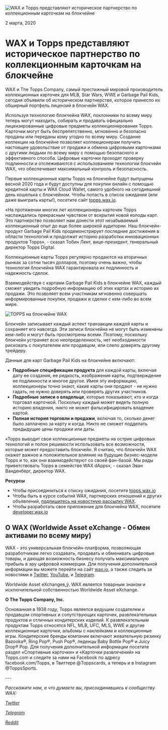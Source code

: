 ﻿![WAX и Topps представляют историческое партнерство по коллекционным карточкам на блокчейне](https://i.imgur.com/MyFxGfY.png)

2 марта, 2020


**WAX и Topps представляют историческое партнерство по коллекционным карточкам на блокчейне**
======================================================================


WAX и The Topps Company, самый престижный мировой производитель коллекционных карточек для MLB, Star Wars, WWE и Garbage Pail Kids, сегодня объявили об историческом партнерстве, которое принесло их обширный портфель лицензий в блокчейн WAX.

Используя технологию блокчейна WAX, поклонники по всему миру теперь могут находить, собирать и продавать официально лицензированные цифровые предметы коллекционирования Topps. Карточки могут быть беспрепятственно, мгновенно и безопасно проданы или переданы кому угодно по всему миру. Создание коллекции на блокчейне позволяет коллекционерам получить настоящее удовольствие от продажи и обмена цифровыми карточками с другими людьми по всему миру с помощью безопасного и эффективного способа. Цифровые карточки проходят проверку подлинности и отслеживаются с использованием технологии блокчейн WAX, что обеспечивает максимальный контроль и безопасность.

Первые коллекционные карты Topps на блокчейне будут выпущены весной 2020 года и будут доступны для покупки онлайн с помощью кредитной карты и WAX Cloud Wallet, самого удобного на сегодняшний день кошелька с блокчейном. Чтобы попасть в список ожидания (или даже выиграть карты!), посетите сайт [topps.wax.io](http://topps.wax.io/).

«На протяжении многих лет коллекционеры карточек Topps наслаждались прекрасным чувством от вскрытия новой колоды карт. Это партнерство позволяет нам донести этот незабываемый коллекционный опыт до еще более широкой аудитории. Наш блокчейн-продукт Garbage Pail Kids продемонстрирует последние достижения в области технологий и продолжит историю разработки инновационных продуктов Topps», - сказал Тобин Лент, вице-президент, генеральный директор Topps Digital.

Коллекционные карты Topps регулярно продаются на вторичных рынках за сотни тысяч долларов, поэтому очень важно, чтобы технология блокчейна WAX гарантировала их подлинность и надежность сделок.

Взаимодействуя с картами Garbage Pail Kids в блокчейне WAX, каждый сможет увидеть подробную информацию об этих картах и историю их продажи. Это позволяет всем участникам мгновенно совершать информированные покупки, продажи и сделки с кем-либо во всем мире.

![TOPPS на блокчейне WAX](https://i.imgur.com/TPUdEYQ.png)

Блокчейн записывает каждый аспект транзакции каждой карты и сохраняет его навсегда. Эти записи блокчейна не могут быть изменены кем-либо и могут быть просмотрены всеми. Поэтому, поскольку блокчейн устраняет всю неопределенность, нет необходимости рисковать с покупателем или продавцом, или слепо доверять другому трейдеру.

Данные для карт Garbage Pail Kids на блокчейне включают:

-   **Подробные спецификации продукта** для каждой карты, включая дату ее создания, ее редкость, изображения карты, подтверждение ее подлинности и многое другое. Имея эту информацию, коллекционеры точно знают, какие карты они продают - не нужно гадать, не нужно доверять или проверять других участников.
-   **Подробные записи о владельце**, которые показывают, кто и когда торговал карточкой. Поскольку каждый может видеть полную историю владения, никто не может фальсифицировать владение картой.
-   **Полная история торговли и продажи**, включая то, сколько денег было заплачено за карту и когда. Никто не сможет подделать предыдущие цены продажи или даты.

«Topps выводит свои коллекционные предметы на острие цифровых технологий и полон решимости использовать все возможности, которые может предоставить блокчейн. Я считаю, что блокчейн WAX окажет важное и положительное влияние на будущие бизнес-модели Topps и то, как они взаимодействуют со своей фан-базой. Мы рады приветствовать Topps в семействе WAX dApps», - сказал Эван Ванденберг, директор WAX.

**Ресурсы**

-   Чтобы присоединиться к списку ожидания, посетите [topps.wax.io](https://topps.wax.io/)
-   Чтобы быть в курсе событий WAX, партнерских отношений и других объявлений, [подпишитесь на новостную рассылку WAX](https://wax.io/).
-   Чтобы разработать свое приложение для блокчейна WAX, посетите [developer.wax.io](https://developer.wax.io/)

**О WAX (Worldwide Asset eXchange - Обмен активами по всему миру)**
----------------------------------------

WAX - это универсальная блокчейн-платформа, позволяющая разработчикам легко создавать, продавать и обменивать цифровые товары, и дающая возможность бизнесу получать максимальную прибыль в эру цифровой коммерции. Для получения дополнительной информации вы можете перейти на сайт [wax.io](https://wax.io/), а также следить за новостями в [Twitter](https://twitter.com/wax_io), [YouTube](https://www.youtube.com/channel/UCQPwMpYKMDiudnw41QwliHQ), и [Telegram](https://t.me/wax_io).

Worldwide Asset eXchangeв„ў, WAX является товарным знаком и исключительной собственностью Worldwide Asset eXchange.

**О The Topps Company, Inc.**

Основанная в 1938 году, Topps является ведущим создателем и продавцом спортивных и сопутствующих карточек, развлекательных продуктов и отличных кондитерских изделий. К развлекательным продуктам Topps относятся NFL, MLB, UFC, MLS, WWE и другие коллекционные карточки, альбомы с наклейками и коллекционные игры. Кондитерские бренды компании включают жевательную резинку Bazooka®, Ring Pop®, Push Pop®, леденцы Baby Bottle Pop® и Juicy Drop® Pop. Для получения дополнительной информации посетите раздел «Спортивные карточки» и «Карточки развлечений» на Topps.com и следите за нами на Facebook по адресу facebook.com/Topps, в Твиттере @Toppscards, а теперь и в Instagram @ToppsSports.

*---*

*Расскажите нам, а что думаете вы, присоединившись к сообществу WAX:*

[*Twitter*](https://go.wax.io/Twitter)

[*Telegram*](https://go.wax.io/Telegram)

[*Reddit*](https://go.wax.io/Reddit)

